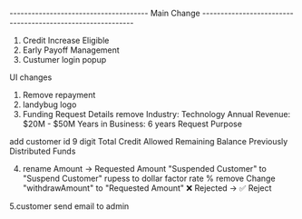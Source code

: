 --------------------------------------       Main Change      -----------------------------------------------------------

1. Credit Increase Eligible
2. Early Payoff Management
3. Custumer login popup


UI changes

1. Remove repayment
2. landybug logo 
3. Funding Request Details
remove 
Industry: Technology
Annual Revenue: $20M - $50M
Years in Business: 6 years
Request Purpose

add
customer id 9 digit 
Total Credit Allowed
Remaining Balance
Previously Distributed Funds

4.  rename 
Amount → Requested Amount
"Suspended Customer" to "Suspend Customer"
rupess to dollar
factor rate % remove 
Change "withdrawAmount" to "Requested Amount"
❌ Rejected → ✅ Reject

 5.customer send email to admin